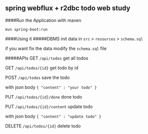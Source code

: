 spring webflux + r2dbc todo web study
---
####Run the Application 
with maven

```sbtshell
mvn spring-boot:run
```

####Using it
#####DBMS
init data in `src` > `resources` > `schema.sql` 

if you want fix the data modify the `schema.sql` file

#####APIs
GET `/api/todos` get all todos

GET `/api/todos/{id}` get todo by id

POST `/api/todos` save the todo 

with json body `{ "content" : "your todo" }` 

PUT `/api/todos/{id}/done` done todo

PUT `/api/todos/{id}/content` update todo

with json body `{ "content" : "update todo" }`

DELETE `/api/todos/{id}` delete todo  

